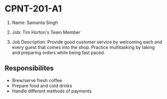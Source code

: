 # CPNT-201-A1
1. Name: Samanta Singh

2. Job: Tim Horton's Team Member

3. Job Description: Provide good customer service by welcoming each and every guest that comes into the shop. Practice multitasking by taking and preparing orders while being fast paced. 

## Responsibilites

- Brew/serve fresh coffee
- Prepare food and cold drinks 
- Handle different methods of payments
